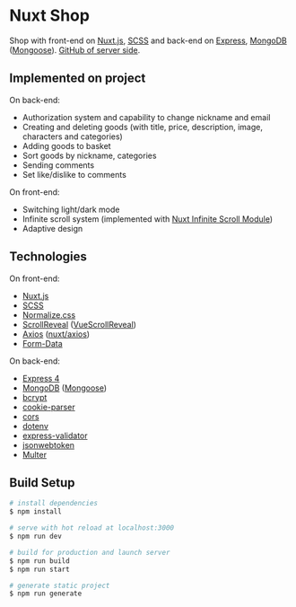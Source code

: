 # Nuxt Shop

Shop with front-end on [Nuxt.js](https://nuxtjs.org), [SCSS](https://sass-lang.com) and back-end on [Express](https://expressjs.com), [MongoDB](https://www.mongodb.com) ([Mongoose](https://mongoose.js)). [GitHub of server side](https://github.com/Lothering0/nuxt-shop-server).

## Implemented on project

On back-end:

* Authorization system and capability to change nickname and email
* Creating and deleting goods (with title, price, description, image, characters and categories)
* Adding goods to basket
* Sort goods by nickname, categories
* Sending comments
* Set like/dislike to comments

On front-end:

* Switching light/dark mode
* Infinite scroll system (implemented with [Nuxt Infinite Scroll Module](nuxt-infinite-scroll-module))
* Adaptive design

## Technologies

On front-end:

* [Nuxt.js](https://nuxtjs.org)
* [SCSS](https://sass-lang.com)
* [Normalize.css](https://necolas.github.io/normalize.css/)
* [ScrollReveal](https://scrollrevealjs.org) ([VueScrollReveal](https://www.npmjs.com/package/vue-scroll-reveal))
* [Axios](https://axios-http.com) ([nuxt/axios](https://axios.nuxtjs.org))
* [Form-Data](https://www.npmjs.com/package/form-data)

On back-end:

* [Express 4](https://expressjs.com)
* [MongoDB](https://mongoose.js) ([Mongoose](https://mongoose.js))
* [bcrypt](https://www.npmjs.com/package/bcrypt)
* [cookie-parser](https://www.npmjs.com/package/bcrypt)
* [cors](https://www.npmjs.com/package/cors)
* [dotenv](https://www.npmjs.com/package/dotenv)
* [express-validator](https://express-validator.github.io/docs/)
* [jsonwebtoken](https://www.npmjs.com/package/jsonwebtoken)
* [Multer](https://www.npmjs.com/package/multer)

## Build Setup

```bash
# install dependencies
$ npm install

# serve with hot reload at localhost:3000
$ npm run dev

# build for production and launch server
$ npm run build
$ npm run start

# generate static project
$ npm run generate
```